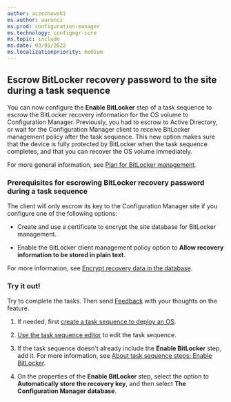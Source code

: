 ```yaml
---
author: aczechowski
ms.author: aaroncz
ms.prod: configuration-manager
ms.technology: configmgr-core
ms.topic: include
ms.date: 03/01/2022
ms.localizationpriority: medium
---
```


## <a name="bkmk_blmts"></a> Escrow BitLocker recovery password to the site during a task sequence

<!--10454717-->

You can now configure the **Enable BitLocker** step of a task sequence to escrow the BitLocker recovery information for the OS volume to Configuration Manager. Previously, you had to escrow to Active Directory, or wait for the Configuration Manager client to receive BitLocker management policy after the task sequence. This new option makes sure that the device is fully protected by BitLocker when the task sequence completes, and that you can recover the OS volume immediately.

For more general information, see [Plan for BitLocker management](../../../../../protect/plan-design/bitlocker-management.md).

### Prerequisites for escrowing BitLocker recovery password during a task sequence

The client will only escrow its key to the Configuration Manager site if you configure one of the following options:

- Create and use a certificate to encrypt the site database for BitLocker management.

- Enable the BitLocker client management policy option to **Allow recovery information to be stored in plain text**.

For more information, see [Encrypt recovery data in the database](../../../../../protect/deploy-use/bitlocker/encrypt-recovery-data.md).

### Try it out!

Try to complete the tasks. Then send [Feedback](../../../../understand/product-feedback.md) with your thoughts on the feature.

1. If needed, first [create a task sequence to deploy an OS](../../../../../osd/deploy-use/manage-task-sequences-to-automate-tasks.md).

1. [Use the task sequence editor](../../../../../osd/understand/task-sequence-editor.md) to edit the task sequence.

1. If the task sequence doesn't already include the **Enable BitLocker** step, add it. For more information, see [About task sequence steps: Enable BitLocker](../../../../../osd/understand/task-sequence-steps.md#BKMK_EnableBitLocker).

1. On the properties of the **Enable BitLocker** step, select the option to **Automatically store the recovery key**, and then select **The Configuration Manager database**.
